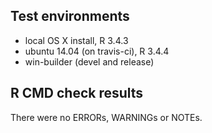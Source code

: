 ## Test environments
* local OS X install, R 3.4.3
* ubuntu 14.04 (on travis-ci), R 3.4.4
* win-builder (devel and release)

## R CMD check results
There were no ERRORs, WARNINGs or NOTEs. 

